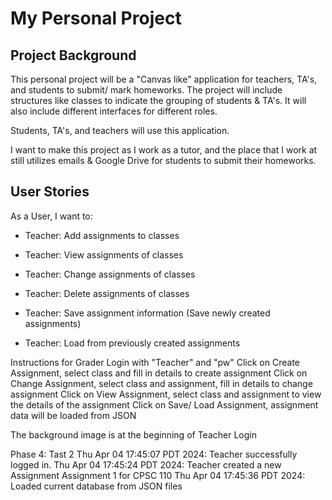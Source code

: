 # My Personal Project

## Project Background

This personal project will be a "Canvas like" application for teachers, TA's, and students to submit/ mark homeworks. 
The project will include structures like classes to indicate the grouping of students & TA's. It will also include different interfaces for different roles.

Students, TA's, and teachers will use this application.

I want to make this project as I work as a tutor, and the place that I work at still utilizes emails & Google Drive for students to submit their homeworks.

## User Stories

As a User, I want to:
- Teacher: Add assignments to classes
- Teacher: View assignments of classes
- Teacher: Change assignments of classes
- Teacher: Delete assignments of classes

- Teacher: Save assignment information (Save newly created assignments)
- Teacher: Load from previously created assignments

Instructions for Grader
Login with "Teacher" and "pw"
Click on Create Assignment, select class and fill in details to create assignment
Click on Change Assignment, select class and assignment, fill in details to change assignment
Click on View Assignment, select class and assignment to view the details of the assignment
Click on Save/ Load Assignment, assignment data will be loaded from JSON

The background image is at the beginning of Teacher Login

Phase 4: Tast 2
Thu Apr 04 17:45:07 PDT 2024: Teacher successfully logged in.
Thu Apr 04 17:45:24 PDT 2024: Teacher created a new Assignment Assignment 1 for CPSC 110
Thu Apr 04 17:45:36 PDT 2024: Loaded current database from JSON files